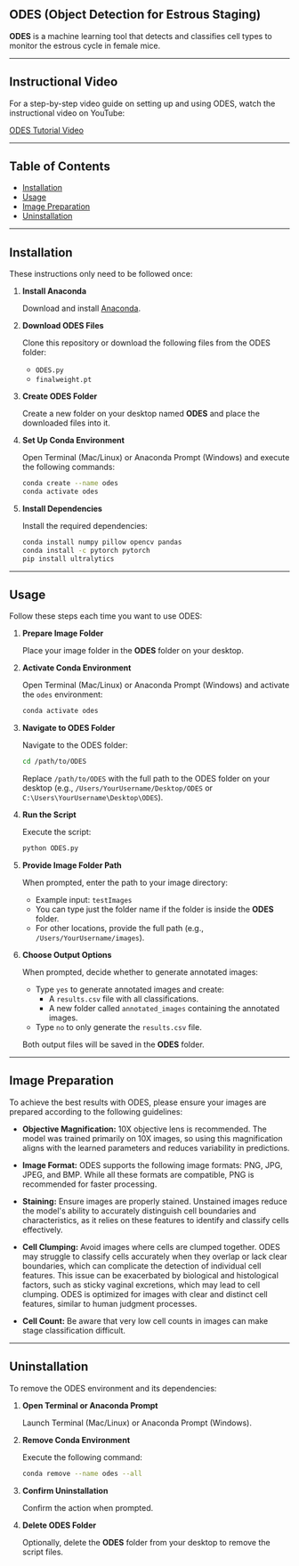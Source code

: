 ## ODES (Object Detection for Estrous Staging)

**ODES** is a machine learning tool that detects and classifies cell types to monitor the estrous cycle in female mice.

---

## Instructional Video

For a step-by-step video guide on setting up and using ODES, watch the instructional video on YouTube:

[ODES Tutorial Video](https://www.youtube.com/watch?v=lUOiC_60pRg)


---

## Table of Contents
- [Installation](#installation)
- [Usage](#usage)
- [Image Preparation](#image-preparation)
- [Uninstallation](#uninstallation)

---

## Installation

These instructions only need to be followed once:

1. **Install Anaconda**

   Download and install [Anaconda](https://www.anaconda.com/products/distribution).

2. **Download ODES Files**

   Clone this repository or download the following files from the ODES folder:
   - `ODES.py`
   - `finalweight.pt`

3. **Create ODES Folder**

   Create a new folder on your desktop named **ODES** and place the downloaded files into it.

4. **Set Up Conda Environment**

   Open Terminal (Mac/Linux) or Anaconda Prompt (Windows) and execute the following commands:
   ```bash
   conda create --name odes
   conda activate odes
   ```

5. **Install Dependencies**

   Install the required dependencies:
   ```bash
   conda install numpy pillow opencv pandas
   conda install -c pytorch pytorch
   pip install ultralytics

---

## Usage

Follow these steps each time you want to use ODES:

1. **Prepare Image Folder**

   Place your image folder in the **ODES** folder on your desktop.

2. **Activate Conda Environment**

   Open Terminal (Mac/Linux) or Anaconda Prompt (Windows) and activate the `odes` environment:
   ```bash
   conda activate odes
   ```

3. **Navigate to ODES Folder**

   Navigate to the ODES folder:
   ```bash
   cd /path/to/ODES
   ```
   Replace `/path/to/ODES` with the full path to the ODES folder on your desktop (e.g., `/Users/YourUsername/Desktop/ODES` or `C:\Users\YourUsername\Desktop\ODES`).

4. **Run the Script**

   Execute the script:
   ```bash
   python ODES.py
   ```

5. **Provide Image Folder Path**

   When prompted, enter the path to your image directory:
   - Example input: `testImages`
   - You can type just the folder name if the folder is inside the **ODES** folder.
   - For other locations, provide the full path (e.g., `/Users/YourUsername/images`).

6. **Choose Output Options**

   When prompted, decide whether to generate annotated images:
   - Type `yes` to generate annotated images and create:
     - A `results.csv` file with all classifications.
     - A new folder called `annotated_images` containing the annotated images.
   - Type `no` to only generate the `results.csv` file.

   Both output files will be saved in the **ODES** folder.

---

## Image Preparation

To achieve the best results with ODES, please ensure your images are prepared according to the following guidelines:

- **Objective Magnification:** 10X objective lens is recommended. The model was trained primarily on 10X images, so using this magnification aligns with the learned parameters and reduces variability in predictions.

- **Image Format:** ODES supports the following image formats: PNG, JPG, JPEG, and BMP. While all these formats are compatible, PNG is recommended for faster processing. 

- **Staining:** Ensure images are properly stained. Unstained images reduce the model's ability to accurately distinguish cell boundaries and characteristics, as it relies on these features to identify and classify cells effectively.

- **Cell Clumping:** Avoid images where cells are clumped together. ODES may struggle to classify cells accurately when they overlap or lack clear boundaries, which can complicate the detection of individual cell features. This issue can be exacerbated by biological and histological factors, such as sticky vaginal excretions, which may lead to cell clumping. ODES is optimized for images with clear and distinct cell features, similar to human judgment processes.

- **Cell Count:** Be aware that very low cell counts in images can make stage classification difficult.
---

## Uninstallation

To remove the ODES environment and its dependencies:

1. **Open Terminal or Anaconda Prompt**

   Launch Terminal (Mac/Linux) or Anaconda Prompt (Windows).

2. **Remove Conda Environment**

   Execute the following command:
   ```bash
   conda remove --name odes --all
   ```

3. **Confirm Uninstallation**

   Confirm the action when prompted.

4. **Delete ODES Folder**

   Optionally, delete the **ODES** folder from your desktop to remove the script files.
